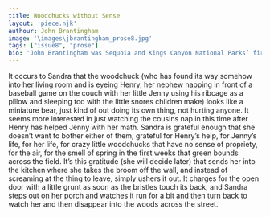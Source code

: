 ```yaml
---
title: Woodchucks without Sense
layout: 'piece.njk'
authour: John Brantingham
image: '\images\jbrantingham_prose8.jpg'
tags: ["issue8", "prose"]
bio: 'John Brantingham was Sequoia and Kings Canyon National Parks’ first poet laureate. His work has been featured in hundreds of magazines, <i>Writers Almanac</i>, and <i>The Best Small Fictions 2016 and 2022</i>. He has nineteen books of poetry and fiction including <i>Life: Orange to Pear</i> (Bamboo Dart Press). He is the founder and general editor of <i>The Journal of Radical Wonder</i>.  He lives in Jamestown, NY.'
---
```


It occurs to Sandra that the woodchuck (who has found its way somehow into her living room and is eyeing Henry, her nephew napping in front of a baseball game on the couch with her little Jenny using his ribcage as a pillow and sleeping too with the little snores children make) looks like a miniature bear, just kind of out doing its own thing, not hurting anyone. It seems more interested in just watching the cousins nap in this time after Henry has helped Jenny with her math. Sandra is grateful enough that she doesn’t want to bother either of them, grateful for Henry’s help, for Jenny’s life, for her life, for crazy little woodchucks that have no sense of propriety, for the air, for the smell of spring in the first weeks that green bounds across the field. It’s this gratitude (she will decide later) that sends her into the kitchen where she takes the broom off the wall, and instead of screaming at the thing to leave, simply ushers it out. It charges for the open door with a little grunt as soon as the bristles touch its back, and Sandra steps out on her porch and watches it run for a bit and then turn back to watch her and then disappear into the woods across the street.